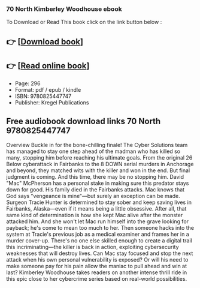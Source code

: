 ### 70 North Kimberley Woodhouse ebook

To Download or Read This book click on the link button below :

## 👉  [**[Download book](http://ebooksharez.info/download.php?group=book&from=github.com&id=718792&lnk=1066 "Download book")**]

## 👉  [**[Read online book](http://ebooksharez.info/download.php?group=book&from=github.com&id=718792&lnk=1066 "Read online book")**]


* Page: 296
* Format: pdf / epub / kindle
* ISBN: 9780825447747
* Publisher: Kregel Publications



## Free audiobook download links 70 North 9780825447747 


Overview
Buckle in for the bone-chilling finale!
 The Cyber Solutions team has managed to stay one step ahead of the madman who has killed so many, stopping him before reaching his ultimate goals. From the original 26 Below cyberattack in Fairbanks to the 8 DOWN serial murders in Anchorage and beyond, they matched wits with the killer and won in the end.
 But final judgment is coming. And this time, there may be no stopping him.
 David &quot;Mac&quot; McPherson has a personal stake in making sure this predator stays down for good. His family died in the Fairbanks attacks. Mac knows that God says &quot;vengeance is mine&quot;—but surely an exception can be made.
 Surgeon Tracie Hunter is determined to stay sober and keep saving lives in Fairbanks, Alaska—even if it means being a little obsessive. After all, that same kind of determination is how she kept Mac alive after the monster attacked him. And she won&#039;t let Mac run himself into the grave looking for payback; he&#039;s come to mean too much to her.
 Then someone hacks into the system at Tracie&#039;s previous job as a medical examiner and frames her in a murder cover-up. There&#039;s no one else skilled enough to create a digital trail this incriminating—the killer is back in action, exploiting cybersecurity weaknesses that will destroy lives. Can Mac stay focused and stop the next attack when his own personal vulnerability is exposed? Or will his need to make someone pay for his pain allow the maniac to pull ahead and win at last?
 Kimberley Woodhouse takes readers on another intense thrill ride in this epic close to her cybercrime series based on real-world possibilities.



